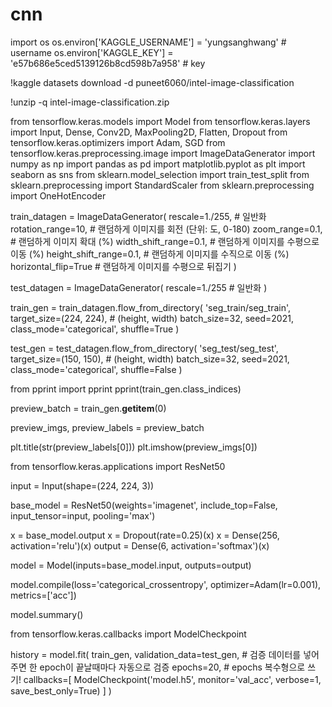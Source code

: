 # cnn
import os
os.environ['KAGGLE_USERNAME'] = 'yungsanghwang' # username
os.environ['KAGGLE_KEY'] = 'e57b686e5ced5139126b8cd598b7a958' # key

!kaggle datasets download -d puneet6060/intel-image-classification

!unzip -q intel-image-classification.zip

from tensorflow.keras.models import Model
from tensorflow.keras.layers import Input, Dense, Conv2D, MaxPooling2D, Flatten, Dropout
from tensorflow.keras.optimizers import Adam, SGD
from tensorflow.keras.preprocessing.image import ImageDataGenerator
import numpy as np
import pandas as pd
import matplotlib.pyplot as plt
import seaborn as sns
from sklearn.model_selection import train_test_split
from sklearn.preprocessing import StandardScaler
from sklearn.preprocessing import OneHotEncoder

train_datagen = ImageDataGenerator(
  rescale=1./255, # 일반화
  rotation_range=10, # 랜덤하게 이미지를 회전 (단위: 도, 0-180)
  zoom_range=0.1, # 랜덤하게 이미지 확대 (%)
  width_shift_range=0.1,  # 랜덤하게 이미지를 수평으로 이동 (%)
  height_shift_range=0.1,  # 랜덤하게 이미지를 수직으로 이동 (%)
  horizontal_flip=True # 랜덤하게 이미지를 수평으로 뒤집기
)

test_datagen = ImageDataGenerator(
  rescale=1./255 # 일반화
)

train_gen = train_datagen.flow_from_directory(
  'seg_train/seg_train',
  target_size=(224, 224), # (height, width)
  batch_size=32,
  seed=2021,
  class_mode='categorical',
  shuffle=True
)

test_gen = test_datagen.flow_from_directory(
  'seg_test/seg_test',
  target_size=(150, 150), # (height, width)
  batch_size=32,
  seed=2021,
  class_mode='categorical',
  shuffle=False
)

from pprint import pprint
pprint(train_gen.class_indices)

preview_batch = train_gen.__getitem__(0)

preview_imgs, preview_labels = preview_batch

plt.title(str(preview_labels[0]))
plt.imshow(preview_imgs[0])

from tensorflow.keras.applications import ResNet50

input = Input(shape=(224, 224, 3))

base_model = ResNet50(weights='imagenet', include_top=False, input_tensor=input, pooling='max')

x = base_model.output
x = Dropout(rate=0.25)(x)
x = Dense(256, activation='relu')(x)
output = Dense(6, activation='softmax')(x)

model = Model(inputs=base_model.input, outputs=output)

model.compile(loss='categorical_crossentropy', optimizer=Adam(lr=0.001), metrics=['acc'])

model.summary()

from tensorflow.keras.callbacks import ModelCheckpoint

history = model.fit(
    train_gen,
    validation_data=test_gen, # 검증 데이터를 넣어주면 한 epoch이 끝날때마다 자동으로 검증
    epochs=20, # epochs 복수형으로 쓰기!
    callbacks=[
      ModelCheckpoint('model.h5', monitor='val_acc', verbose=1, save_best_only=True)
    ]
)
